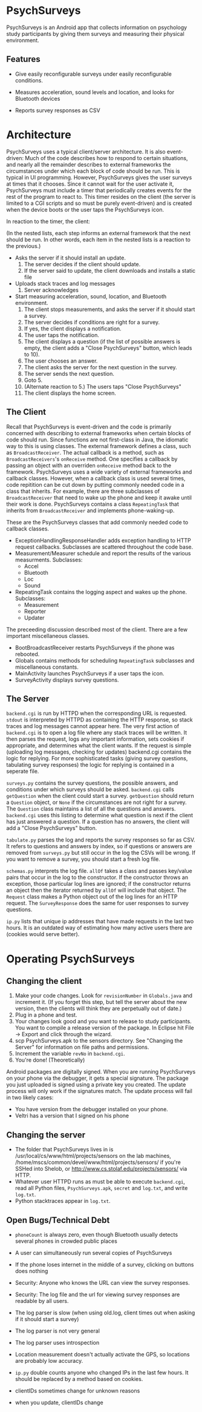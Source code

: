 PsychSurveys
============

PsychSurveys is an Android app that collects information on psychology study participants by giving them surveys and measuring their physical environment.

Features
--------

- Give easily reconfigurable surveys under easily reconfigurable conditions.

- Measures acceleration, sound levels and location, and looks for Bluetooth devices

- Reports survey responses as CSV

Architecture
============

PsychSurveys uses a typical client/server architecture. It is also event-driven: Much of the code describes how to respond to certain situations, and nearly all the remainder describes to external frameworks the circumstances under which each block of code should be run. This is typical in UI programming. However, PsychSurveys gives the user surveys at times that it chooses. Since it cannot wait for the user activate it, PsychSurveys must include a timer that periodically creates events for the rest of the program to react to. This timer resides on the client (the server is limited to a CGI scripts and so must be purely event-driven) and is created when the device boots or the user taps the PsychSurveys icon.

In reaction to the timer, the client:

(In the nested lists, each step informs an external framework that the next should be run. In other words, each item in the nested lists is a reaction to the previous.)

- Asks the server if it should install an update.
	1. The server decides if the client should update.
	2. If the server said to update, the client downloads and installs a static file
- Uploads stack traces and log messages
	1. Server acknowledges
- Start measuring acceleration, sound, location, and Bluetooth environment.
	1. The client stops measurements, and asks the server if it should start a survey.
	2. The server decides if conditions are right for a survey.
	3. If yes, the client displays a notification.
	4. The user taps the notification.
	5. The client displays a question (if the list of possible answers is empty, the client adds a "Close PsychSurveys" button, which leads to 10).
	6. The user chooses an answer.
	7. The client asks the server for the next question in the survey.
	8. The server sends the next question.
	9. Goto 5.
	10. (Alternate reaction to 5.) The users taps "Close PsychSurveys"
	11. The client displays the home screen.

The Client
----------

Recall that PsychSurveys is event-driven and the code is primarily concerned with describing to external frameworks when certain blocks of code should run. Since functions are not first-class in Java, the idiomatic way to this is using classes. The external framework defines a class, such as `BroadcastReceiver`. The actual callback is a method, such as `BroadcastReceivers`'s `onReceive` method. One specifies a callback by passing an object with an overriden `onReceive` method back to the framework. PsychSurveys uses a wide variety of external frameworks and callback classes. However, when a callback class is used several times, code repitition can be cut down by putting commonly needed code in a class that inherits. For example, there are three subclasses of `BroadcastReceiver` that need to wake up the phone and keep it awake until their work is done. PsychSurveys contains a class `RepeatingTask` that inherits from `BroadcastReceiver` and implements phone-waking-up.

These are the PsychSurveys classes that add commonly needed code to callback classes.
- ExceptionHandlingResponseHandler adds exception handling to HTTP request callbacks. Subclasses are scattered throughout the code base.
- Measurement/Measurer schedule and report the results of the various measurments. Subclasses:
	- Accel
	- Bluetooth
	- Loc
	- Sound
- RepeatingTask contains the logging aspect and wakes up the phone. Subclasses:
	- Measurement
	- Reporter
	- Updater

The preceeding discussion described most of the client. There are a few important miscellaneous classes.
- BootBroadcastReceiver restarts PsychSurveys if the phone was rebooted.
- Globals contains methods for scheduling `RepeatingTask` subclasses and miscellaneous constants.
- MainActivity launches PsychSurveys if a user taps the icon.
- SurveyActivity displays survey questions.

The Server
----------

`backend.cgi` is run by HTTPD when the corresponding URL is requested. `stdout` is interpreted by HTTPD as containing the HTTP response, so stack traces and log messages cannot appear here. The very first action of `backend.cgi` is to open a log file where any stack traces will be written. It then parses the request, logs any important information, sets cookies if appropriate, and determines what the client wants. If the request is simple (uploading log messages, checking for updates) backend.cgi contains the logic for replying. For more sophisticated tasks (giving survey questions, tabulating survey responses) the logic for replying is contained in a seperate file.

`surveys.py` contains the survey questions, the possible answers, and conditions under which surveys should be asked. `backend.cgi` calls `getQuestion` when the client could start a survey. `getQuestion` should return a `Question` object, or `None` if the circumstances are not right for a survey. The `Question` class maintains a list of all the questions and answers. `backend.cgi` uses this listing to determine what question is next if the client has just answered a question. If a question has no answers, the client will add a "Close PsychSurveys" button. 

`tabulate.py` parses the log and reports the survey responses so far as CSV. It refers to questions and answers by index, so if questions or answers are removed from `surveys.py` but still occur in the log the CSVs will be wrong. If you want to remove a survey, you should start a fresh log file.

`schemas.py` interprets the log file. `allOf` takes a class and passes key/value pairs that occur in the log to the constructor. If the constructor throws an exception, those particular log lines are ignored; if the constructor returns an object then the iterator returned by `allOf` will include that object. The `Request` class makes a Python object out of the log lines for an HTTP request. The `SurveyResponse` does the same for user responses to survey questions.

`ip.py` lists that unique ip addresses that have made requests in the last two hours. It is an outdated way of estimating how many active users there are (cookies would serve better).

Operating PsychSurveys
======================

Changing the client
-------------------

1. Make your code changes. Look for `revisionNumber` in `Globals.java` and increment it. (If you forget this step, but tell the server about the new version, then the clients will think they are perpetually out of date.)
2. Plug in a phone and test.
3. Your changes look good and you want to release to study participants. You want to compile a release version of the package. In Eclipse hit File -> Export and click through the wizard.
4. scp PsychSurveys.apk to the sensors directory. See "Changing the Server" for information on file paths and permissions.
5. Increment the variable `revNo` in `backend.cgi`.
6. You're done! (Theoretically)

Android packages are digitally signed. When you are running PsychSurveys on your phone via the debugger, it gets a special signature. The package you just uploaded is signed using a private key you created. The update process will only work if the signatures match. The update process will fail in two likely cases:
- You have version from the debugger installed on your phone.
- Veltri has a version that I signed on his phone

Changing the server
-------------------
- The folder that PsychSurveys lives in is /usr/local/cs/www/html/projects/sensors on the lab machines, /home/mscs/common/devel/www/html/projects/sensors/ if you're SSHed into Shelob, or http://www.cs.stolaf.edu/projects/sensors/ via HTTP.
- Whatever user HTTPD runs as must be able to execute `backend.cgi`, read all Python files, `PsychSurveys.apk`, `secret` and `log.txt`, and write `log.txt`.
- Python stacktraces appear in `log.txt`.

Open Bugs/Technical Debt
------------------------

- `phoneCount` is always zero, even though Bluetooth usually detects several phones in crowded public places

- A user can simultaneously run several copies of PsychSurveys

- If the phone loses internet in the middle of a survey, clicking on buttons does nothing

- Security: Anyone who knows the URL can view the survey responses.

- Security: The log file and the url for viewing survey responses are readable by all users.

- The log parser is slow (when using old.log, client times out when asking if it should start a survey)

- The log parser is not very general

- The log parser uses introspection

- Location measurement doesn't actually activate the GPS, so locations are probably low accuracy.

- `ip.py` double counts anyone who changed IPs in the last few hours. It should be replaced by a method based on cookies.

- clientIDs sometimes change for unknown reasons

- when you update, clientIDs change
